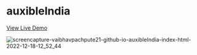 # auxibleIndia
[View Live Demo](https://vaibhavpachpute21.github.io/auxibleIndia/index.html)


![screencapture-vaibhavpachpute21-github-io-auxibleIndia-index-html-2022-12-18-12_52_44](https://user-images.githubusercontent.com/77538181/208286419-60ce0577-78bd-4b59-b135-17d5bd5f0a59.png)
